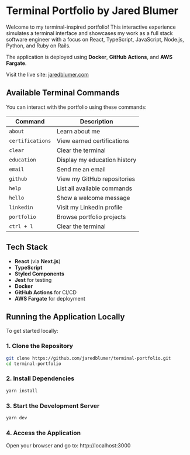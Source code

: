 # Terminal Portfolio by Jared Blumer

Welcome to my terminal-inspired portfolio! This interactive experience simulates a terminal interface and showcases my work as a full stack software engineer with a focus on React, TypeScript, JavaScript, Node.js, Python, and Ruby on Rails.

The application is deployed using **Docker**, **GitHub Actions**, and **AWS Fargate**.

Visit the live site: [jaredblumer.com](https://jaredblumer.com/)

## Available Terminal Commands

You can interact with the portfolio using these commands:

| Command           | Description                         |
|-------------------|-------------------------------------|
| `about`           | Learn about me                      |
| `certifications`  | View earned certifications          |
| `clear`           | Clear the terminal                  |
| `education`       | Display my education history        |
| `email`           | Send me an email                    |
| `github`          | View my GitHub repositories         |
| `help`            | List all available commands         |
| `hello`           | Show a welcome message              |
| `linkedin`        | Visit my LinkedIn profile           |
| `portfolio`       | Browse portfolio projects           |
| `ctrl + l`        | Clear the terminal                  |

## Tech Stack

- **React** (via **Next.js**)
- **TypeScript**
- **Styled Components**
- **Jest** for testing
- **Docker**
- **GitHub Actions** for CI/CD
- **AWS Fargate** for deployment

## Running the Application Locally

To get started locally:

### 1. Clone the Repository

```bash
git clone https://github.com/jaredblumer/terminal-portfolio.git
cd terminal-portfolio
```

### 2. Install Dependencies

```bash
yarn install
```

### 3. Start the Development Server

```bash
yarn dev
```

### 4. Access the Application

Open your browser and go to: http://localhost:3000
